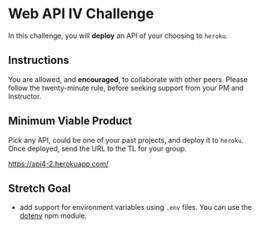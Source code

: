 # Web API IV Challenge

In this challenge, you will **deploy** an API of your choosing to `heroku`.

## Instructions

You are allowed, and **encouraged**, to collaborate with other peers. Please follow the twenty-minute rule, before seeking support from your PM and Instructor.

## Minimum Viable Product

Pick any API, could be one of your past projects, and deploy it to `heroku`. Once deployed, send the URL to the TL for your group.

https://api4-2.herokuapp.com/

## Stretch Goal

- add support for environment variables using `.env` files. You can use the [dotenv](https://www.npmjs.com/package/dotenv) npm module.
